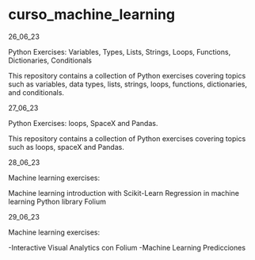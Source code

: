 # curso_machine_learning

26_06_23

Python Exercises: Variables, Types, Lists, Strings, Loops, Functions, Dictionaries, Conditionals

This repository contains a collection of Python exercises covering topics such as variables, data types, lists, strings, loops, functions, dictionaries, and conditionals.

27_06_23

Python Exercises: loops, SpaceX and Pandas. 

This repository contains a collection of Python exercises covering topics such as loops, spaceX and Pandas. 

28_06_23

Machine learning exercises: 

Machine learning introduction with Scikit-Learn
Regression in machine learning
Python library Folium

29_06_23

Machine learning exercises:

-Interactive Visual Analytics con Folium
-Machine Learning Predicciones

